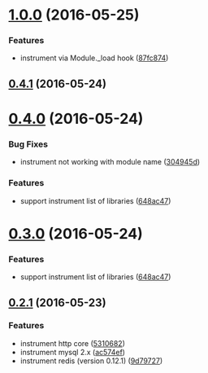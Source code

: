 <a name="1.0.0"></a>
# [1.0.0](https://github.com/cattail/node-trail-agent/compare/v0.4.1...v1.0.0) (2016-05-25)


### Features

* instrument via Module._load hook ([87fc874](https://github.com/cattail/node-trail-agent/commit/87fc874))



<a name="0.4.1"></a>
## [0.4.1](https://github.com/cattail/node-trail-agent/compare/v0.4.0...v0.4.1) (2016-05-24)



<a name="0.4.0"></a>
# [0.4.0](https://github.com/cattail/node-trail-agent/compare/v0.2.1...v0.4.0) (2016-05-24)


### Bug Fixes

* instrument not working with module name ([304945d](https://github.com/cattail/node-trail-agent/commit/304945d))


### Features

* support instrument list of libraries ([648ac47](https://github.com/cattail/node-trail-agent/commit/648ac47))



<a name="0.3.0"></a>
# [0.3.0](https://github.com/cattail/node-trail-agent/compare/v0.2.1...v0.3.0) (2016-05-24)


### Features

* support instrument list of libraries ([648ac47](https://github.com/cattail/node-trail-agent/commit/648ac47))



<a name="0.2.1"></a>
## [0.2.1](https://github.com/cattail/node-trail-agent/compare/v0.1.0...v0.2.1) (2016-05-23)


### Features

* instrument http core ([5310682](https://github.com/cattail/node-trail-agent/commit/5310682))
* instrument mysql 2.x ([ac574ef](https://github.com/cattail/node-trail-agent/commit/ac574ef))
* instrument redis (version 0.12.1) ([9d79727](https://github.com/cattail/node-trail-agent/commit/9d79727))



